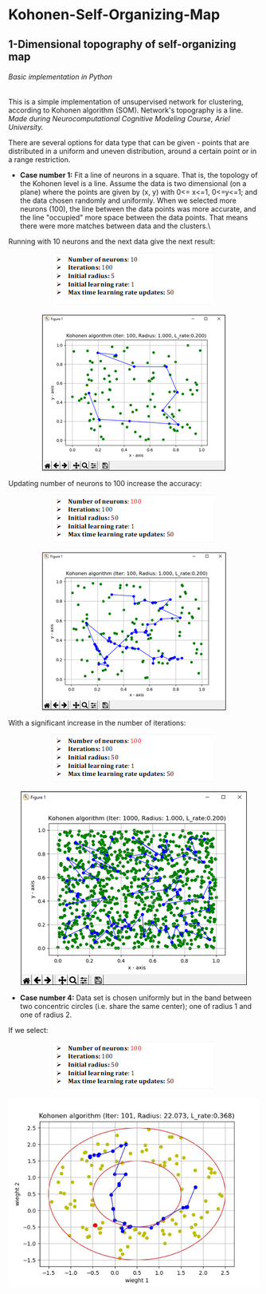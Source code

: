 # Kohonen-Self-Organizing-Map
## 1-Dimensional topography of self-organizing map
###### Basic implementation in Python
This is a simple implementation of unsupervised network for clustering, according to Kohonen algorithm (SOM). Network's topography is a line. \
*Made during Neurocomputational Cognitive Modeling Course, Ariel University.*

There are several options for data type that can be given - points that are distributed in a uniform and uneven distribution, around a certain point or in a range restriction.

- **Case number 1:**
Fit a line of neurons in a square. That is, the topology of the Kohonen level is a line. Assume the data is two dimensional (on a plane) where the points are given by (x, y) with 0<= x<=1, 0<=y<=1; and the data chosen randomly and uniformly.
When we selected more neurons (100), the line between the data points was more accurate, and the line "occupied" more space between the data points. That means there were more matches between data and the clusters.\

Running with 10 neurons and the next data give the next result:
<p align="center">
  <img src=https://github.com/chenAsaraf/Kohonen-Self-Organizing-Map/blob/master/PIC/case1.1.png>
</p>
<p align="center">
  <img src=https://github.com/chenAsaraf/Kohonen-Self-Organizing-Map/blob/master/PIC/graph.1.1.png>
</p>

Updating number of neurons to 100 increase the accuracy:

<p align="center">
  <img src=https://github.com/chenAsaraf/Kohonen-Self-Organizing-Map/blob/master/PIC/case1.2.png>
</p>
<p align="center">
  <img src=https://github.com/chenAsaraf/Kohonen-Self-Organizing-Map/blob/master/PIC/graph.1.2.png>
</p>

With a significant increase in the number of iterations:


<p align="center">
  <img src=https://github.com/chenAsaraf/Kohonen-Self-Organizing-Map/blob/master/PIC/case1.3.png>
</p>
<p align="center">
  <img src=https://github.com/chenAsaraf/Kohonen-Self-Organizing-Map/blob/master/PIC/graph.1.3.png>
</p>


- **Case number 4:**
Data set is chosen uniformly but in the band between two concentric circles (i.e. share the same center); one of radius 1 and one of radius 2.

If we select:
<p align="center">
  <img src=https://github.com/chenAsaraf/Kohonen-Self-Organizing-Map/blob/master/PIC/case1.3.png>
  
</p>
<p align="center">
  <img src=https://github.com/chenAsaraf/Kohonen-Self-Organizing-Map/blob/master/PIC/case4.101itr.jpg>
</p>

